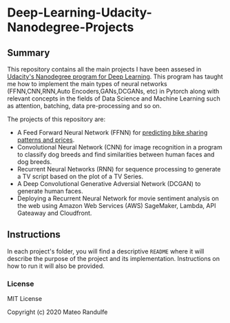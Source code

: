# Deep-Learning-Udacity-Nanodegree-Projects

## Summary
This repository contains all the main projects I have been assesed in [Udacity's Nanodegree program for Deep Learning](https://www.udacity.com/course/deep-learning-nanodegree--nd101). This program has taught me how to implement the main types of neural networks (FFNN,CNN,RNN,Auto Encoders,GANs,DCGANs, etc) in Pytorch along with relevant concepts in the fields of Data Science and Machine Learning such as attention, batching, data pre-processing and so on.

The projects of this repository are: 
- A Feed Forward Neural Network (FFNN) for [predicting bike sharing patterns and prices](https://github.com/Randulfe/Deep-Learning-Udacity-Nanodegree-Projects/tree/master/Bike%20Sharing%20Patterns%20Neural%20Network%20for%20Nanodegree).
- Convolutional Neural Network (CNN) for image recognition in a program to classify dog breeds and find similarities between human faces and dog breeds. 
- Recurrent Neural Networks (RNN) for sequence processing to generate a TV script based on the plot of a TV Series. 
- A Deep Convolutional Generative Adversial Network (DCGAN) to generate human faces. 
- Deploying a Recurrent Neural Network for movie sentiment analysis on the web using Amazon Web Services (AWS) SageMaker, Lambda, API Gateaway and Cloudfront. 

## Instructions

In each project's folder, you will find a descriptive `README` where it will describe the purpose of the project and its implementation. Instructions on how to run it will also be provided. 

### License

MIT License

Copyright (c) 2020 Mateo Randulfe
